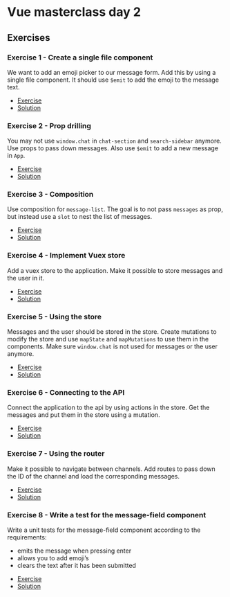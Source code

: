 # Vue masterclass day 2

## Exercises

### Exercise 1 - Create a single file component
We want to add an emoji picker to our message form. Add this by using a single file component. It should use `$emit` to add the emoji to the message text.

* [Exercise](https://codesandbox.io/s/github/voorhoede/vue-masterclass-day-2/tree/exercise1)
* [Solution](https://codesandbox.io/s/github/voorhoede/vue-masterclass-day-2/tree/exercise1-solution)

### Exercise 2 - Prop drilling
You may not use `window.chat` in `chat-section` and `search-sidebar` anymore. Use props to pass down messages. Also use `$emit` to add a new message in `App`.

* [Exercise](https://codesandbox.io/s/github/voorhoede/vue-masterclass-day-2/tree/exercise2)
* [Solution](https://codesandbox.io/s/github/voorhoede/vue-masterclass-day-2/tree/exercise2-solution)

### Exercise 3 - Composition
Use composition for `message-list`. The goal is to not pass `messages` as prop, but instead use a `slot` to nest the list of messages.

* [Exercise](https://codesandbox.io/s/github/voorhoede/vue-masterclass-day-2/tree/exercise3)
* [Solution](https://codesandbox.io/s/github/voorhoede/vue-masterclass-day-2/tree/exercise3-solution)

### Exercise 4 - Implement Vuex store
Add a vuex store to the application. Make it possible to store messages and the user in it.

* [Exercise](https://codesandbox.io/s/github/voorhoede/vue-masterclass-day-2/tree/exercise4)
* [Solution](https://codesandbox.io/s/github/voorhoede/vue-masterclass-day-2/tree/exercise4-solution)

### Exercise 5 - Using the store
Messages and the user should be stored in the store. Create mutations to modify the store and use `mapState` and `mapMutations` to use them in the components. Make sure `window.chat` is not used for messages or the user anymore.

* [Exercise](https://codesandbox.io/s/github/voorhoede/vue-masterclass-day-2/tree/exercise5)
* [Solution](https://codesandbox.io/s/github/voorhoede/vue-masterclass-day-2/tree/exercise5-solution)

### Exercise 6 - Connecting to the API
Connect the application to the api by using actions in the store. Get the messages and put them in the store using a mutation.

* [Exercise](https://codesandbox.io/s/github/voorhoede/vue-masterclass-day-2/tree/exercise6)
* [Solution](https://codesandbox.io/s/github/voorhoede/vue-masterclass-day-2/tree/exercise6-solution)

### Exercise 7 - Using the router
Make it possible to navigate between channels. Add routes to pass down the ID of the channel and load the corresponding messages.

* [Exercise](https://codesandbox.io/s/github/voorhoede/vue-masterclass-day-2/tree/exercise7)
* [Solution](https://codesandbox.io/s/github/voorhoede/vue-masterclass-day-2/tree/exercise7-solution)

### Exercise 8 - Write a test for the message-field component
Write a unit tests for the message-field component according to the requirements:
- emits the message when pressing enter
- allows you to add emoji’s
- clears the text after it has been submitted

* [Exercise](https://codesandbox.io/s/github/voorhoede/vue-masterclass-day-2/tree/exercise8)
* [Solution](https://codesandbox.io/s/github/voorhoede/vue-masterclass-day-2/tree/exercise8-solution)
